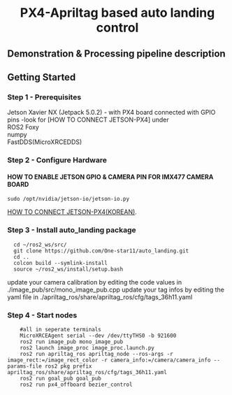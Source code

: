 <h1 align = "center"> PX4-Apriltag based auto landing control </h1>

## Demonstration & Processing pipeline description

<a href="https://youtube.com/shorts/I7M_TE6y5zg?feature=share"><p align="center">
    
</p></a>

## Getting Started

### Step 1 - Prerequisites
Jetson Xavier NX (Jetpack 5.0.2) - with PX4 board connected with GPIO pins -look for [HOW TO CONNECT JETSON-PX4] under  
ROS2 Foxy   
numpy  
FastDDS(MicroXRCEDDS)  


### Step 2 - Configure Hardware

#### HOW TO ENABLE JETSON GPIO & CAMERA PIN FOR IMX477 CAMERA BOARD
  ```
  sudo /opt/nvidia/jetson-io/jetson-io.py
  ```

[HOW TO CONNECT JETSON-PX4(KOREAN)](https://chatter-thunder-3c7.notion.site/DDS-bc82970835b24221b3f8a057d0f3b49e?pvs=4).
### Step 3 - Install auto_landing package
  ```
    cd ~/ros2_ws/src/
    git clone https://github.com/One-star11/auto_landing.git
    cd ..
    colcon build --symlink-install
    source ~/ros2_ws/install/setup.bash
  ```
update your camera calibration by editing the code values in ./image_pub/src/mono_image_pub.cpp
update your tag infos by editing the yaml file in ./apriltag_ros/share/apriltag_ros/cfg/tags_36h11.yaml

### Step 4 - Start nodes
```
    #all in seperate terminals
    MicroXRCEAgent serial --dev /dev/ttyTHS0 -b 921600
    ros2 run image_pub mono_image_pub
    ros2 launch image_proc image_proc.launch.py
    ros2 run apriltag_ros apriltag_node --ros-args -r image_rect:=/image_rect_color -r camera_info:=/camera/camera_info --params-file ros2 pkg prefix apriltag_ros/share/apriltag_ros/cfg/tags_36h11.yaml
    ros2 run goal_pub goal_pub
    ros2 run px4_offboard bezier_control
```


